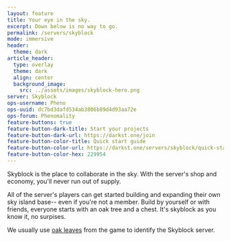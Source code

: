 ```yaml
---
layout: feature
title: Your eye in the sky.
excerpt: Down below is no way to go.
permalink: /servers/skyblock
mode: immersive
header:
  theme: dark
article_header:
  type: overlay
  theme: dark
  align: center
  background_image:
    src: ../assets/images/skyblock-hero.png
server: Skyblock
ops-username: Pheno
ops-uuid: dc7bd3dafd534ab3806b89d4d93aa72e
ops-forum: Phenomality
feature-buttons: true
feature-button-dark-title: Start your projects
feature-button-dark-url: https://darkst.one/join
feature-button-color-title: Quick start guide
feature-button-color-url: https://darkst.one/servers/skyblock/quick-start
feature-button-color-hex: 229954
---
```


Skyblock is the place to collaborate in the sky. With the server's shop and economy, you'll never run out of supply.

All of the server's players can get started building and expanding their own sky island base-- even if you're not a member. Build by yourself or with friends, everyone starts with an oak tree and a chest. It's skyblock as you know it, no surpises.

We usually use [oak leaves](https://minecraft.gamepedia.com/Leaves) from the game to identify the Skyblock server.

<!-- ## Management
<div class="ops-section">
  {% include ops.html %}
</div> -->
